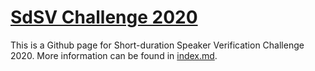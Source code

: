 # [SdSV Challenge 2020](https://sdsvc.github.io/2020/)

This is a Github page for Short-duration Speaker Verification Challenge 2020. More information can be found in [index.md](/index.md). 
